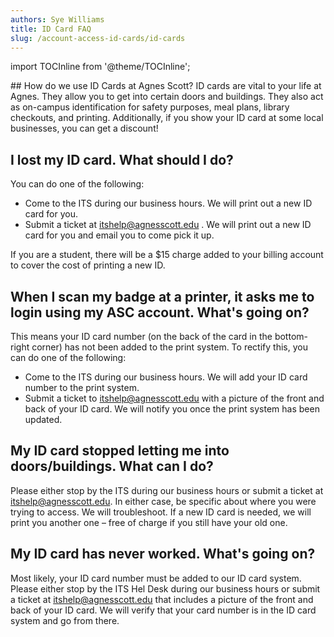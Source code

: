 ```yaml
---
authors: Sye Williams
title: ID Card FAQ
slug: /account-access-id-cards/id-cards
---
```


import TOCInline from '@theme/TOCInline';  

<TOCInline toc={toc} />
## How do we use ID Cards at Agnes Scott?
ID cards are vital to your life at Agnes. They allow you to get into certain doors and buildings. They also act as on-campus identification for safety purposes, meal plans, library checkouts, and printing. Additionally, if you show your ID card at some local businesses, you can get a discount!

## I lost my ID card. What should I do?
You can do one of the following:
- Come to the ITS during our business hours. We will print out a new ID card for you.
- Submit a ticket at itshelp@agnesscott.edu . We will print out a new ID card for you and email you to come pick it up.

If you are a student, there will be a $15 charge added to your billing account to cover the cost of printing a new ID. 
## When I scan my badge at a printer, it asks me to login using my ASC account. What's going on?
This means your ID card number (on the back of the card in the bottom-right corner) has not been added to the print system. To rectify this, you can do one of the following:
- Come to the ITS during our business hours. We will add your ID card number to the print system.
- Submit a ticket to itshelp@agnesscott.edu with a picture of the front and back of your ID card. We will notify you once the print system has been updated. 

## My ID card stopped letting me into doors/buildings. What can I do?

Please either stop by the ITS during our business hours or submit a ticket at itshelp@agnesscott.edu. In either case, be specific about where you were trying to access. We will troubleshoot. If a new ID card is needed, we will print you another one – free of charge if you still have your old one. 

## My ID card has never worked. What's going on?
Most likely, your ID card number must be added to our ID card system. Please either stop by the ITS Hel Desk during our business hours or submit a ticket at itshelp@agnesscott.edu that includes a picture of the front and back of your ID card. We will verify that your card number is in the ID card system and go from there. 



